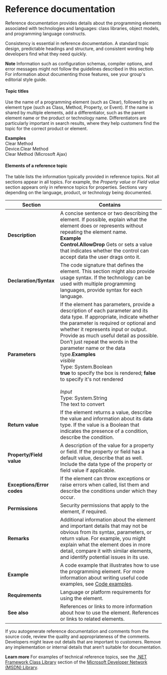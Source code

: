 # Reference documentation

Reference
documentation provides details about the programming elements
associated with technologies and languages: class libraries,
object models, and programming language constructs.

Consistency
is essential in reference documentation. A standard topic design,
predictable headings and structure, and consistent wording
help developers find what they need quickly. 

**Note** Information such
as configuration schemas, compiler options, and error messages
might not follow the guidelines described in this section. For
information about documenting those features, see your group's editorial style guide.

#### Topic titles

Use
the name of a programming element (such as Clear), followed by an
element type (such as Class, Method, Property, or Event). If
the name is shared by multiple elements, add a differentiator, such as
the parent element name or the product or technology name.
Differentiators are particularly important in search results, where
they help customers find the topic for the correct product or
element. 

**Examples**  
Clear Method  
Device.Clear Method  
Clear Method (Microsoft Ajax)  

#### Elements of a reference topic

The table lists the information typically provided in reference topics. Not all sections appear in all topics. For example, the *Property value* or *Field value*
section appears only in reference topics for properties. Sections vary
depending on the language, product, or technology being documented.

**Section**|**Contains**
--|--
**Description**|A concise sentence or two describing the element. If possible, explain what the element does or represents without repeating the element name.<br />**Example**<br />**Control.AllowDrop** Gets or sets a value that indicates whether the control can accept data the user drags onto it.
**Declaration/Syntax**|The code signature that defines the element. This section might also provide usage syntax. If the technology can be used with multiple programming languages, provide syntax for each language.
**Parameters**|If the element has parameters, provide a description of each parameter and its data type. If appropriate, indicate whether the parameter is required or optional and whether it represents input or output. Provide as much useful detail as possible. Don’t just repeat the words in the parameter name or the data type.**Examples**<br />*visible*<br />Type: System.Boolean <br />**true** to specify the box is rendered; **false** to specify it's not rendered<br /><br />*Input*<br />Type: System.String <br />The text to convert
**Return value**|If the element returns a value, describe the value and information about its data type. If the value is a Boolean that indicates the presence of a condition, describe the condition.
**Property/Field value**|A description of the value for a property or field. If the property or field has a default value, describe that as well. Include the data type of the property or field value if applicable.
**Exceptions/Error codes**|If the element can throw exceptions or raise errors when called, list them and describe the conditions under which they occur.
**Permissions**|Security permissions that apply to the element, if required.
**Remarks**|Additional information about the element and important details that may not be obvious from its syntax, parameters, or return value. For example, you might explain what the element does in more detail, compare it with similar elements, and identify potential issues in its use.
**Example**|A code example that illustrates how to use the programming element. For more information about writing useful code examples, see [Code examples](./code-examples.md).
**Requirements**|Language or platform requirements for using the element.
**See also**|References or links to more information about how to use the element. References or links to related elements.

  If you autogenerate reference documentation and comments from the
source code, review the quality and appropriateness of the
comments. Developers might leave out details that are important to
customers. Remove any implementation or internal details that
aren’t suitable for documentation. 

**Learn more** For examples of technical reference topics, see the [.NET Framework Class Library](http://msdn.microsoft.com/en-us/library/gg145045.aspx) section of the [Microsoft Developer Network (MSDN) Library](http://msdn.microsoft.com/library/).
